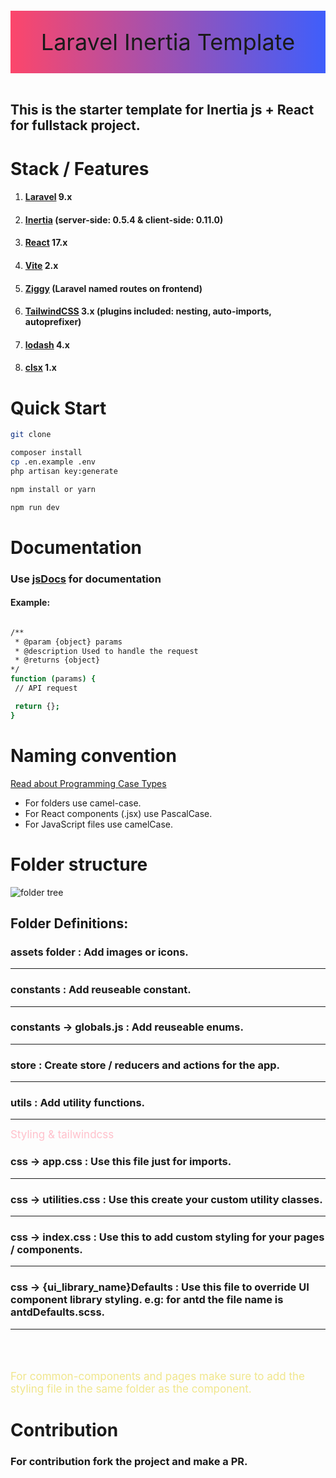 <div style="height: 100px;background: linear-gradient(90deg, #FC466B 0%, #3F5EFB 100%);">
<p style="font-size: 36px;line-height: 100px;text-align: center">Laravel Inertia Template</p>
</div>
<br/>

## This is the starter template for Inertia js + React for fullstack project.


# Stack / Features
1. #### [Laravel](https://laravel.com/) 9.x
3. #### [Inertia](https://inertiajs.com/) (server-side: 0.5.4 & client-side: 0.11.0)
2. #### [React](https://reactjs.org/) 17.x
5. #### [Vite](https://vite.io/) 2.x
6. #### [Ziggy](https://github.com/tighten/ziggy) (Laravel named routes on frontend)
4. #### [TailwindCSS](https://tailwindcss.com/) 3.x (plugins included: nesting, auto-imports, autoprefixer)
5. #### [lodash](https://lodash.com/) 4.x
6. #### [clsx](https://github.com/lukeed/clsx) 1.x




# Quick Start

```bash
git clone

composer install 
cp .en.example .env
php artisan key:generate

npm install or yarn 

npm run dev

````

# Documentation
### Use [jsDocs](https://jsdoc.app/about-getting-started.html) for documentation
#### Example:
````bash

/**
 * @param {object} params
 * @description Used to handle the request
 * @returns {object}
*/
function (params) {
 // API request

 return {};
}

````
# Naming convention 
[Read about Programming Case Types](https://chaseadams.io/posts/most-common-programming-case-types/)
- For folders use camel-case.
- For React components (.jsx) use PascalCase.  
- For JavaScript files use camelCase.

# Folder structure
<img src="./public/readme-tree.png" alt="folder tree">


## Folder Definitions:
 ### assets folder : Add images or icons.
 _______________________________________________________________________
 ### constants : Add reuseable constant.
 _______________________________________________________________________
 ### constants -> globals.js : Add reuseable enums.
 _______________________________________________________________________
 ### store : Create store / reducers and actions for the app.
 _______________________________________________________________________
 ### utils : Add utility functions.
 _______________________________________________________________________

  <div style="color: pink;font-size: 17px"> Styling & tailwindcss</div>



 
  
  ### css -> app.css : Use this file just for imports.
  _______________________________________________________________________

  ### css -> utilities.css : Use this create your custom utility classes.
  _______________________________________________________________________

  ### css -> index.css : Use this to add custom styling for your pages / components.
  _______________________________________________________________________


  ### css -> {ui_library_name}Defaults : Use this file to override UI component library styling. e.g: for antd the file name is antdDefaults.scss.
  _______________________________________________________________________


<br />
<br />
  <p style="color:khaki;font-size: 17px"> For common-components and pages make sure to add the styling file in the same folder as the component.  </p>

# Contribution
### For contribution fork the project and make a PR.